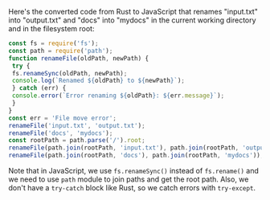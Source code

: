 Here's the converted code from Rust to JavaScript that renames "input.txt" into "output.txt" and "docs" into "mydocs" in the current working directory and in the filesystem root:
```javascript
const fs = require('fs');
const path = require('path');
function renameFile(oldPath, newPath) {
 try {
 fs.renameSync(oldPath, newPath);
 console.log(`Renamed ${oldPath} to ${newPath}`);
 } catch (err) {
 console.error(`Error renaming ${oldPath}: ${err.message}`);
 }
}
const err = 'File move error';
renameFile('input.txt', 'output.txt');
renameFile('docs', 'mydocs');
const rootPath = path.parse('/').root;
renameFile(path.join(rootPath, 'input.txt'), path.join(rootPath, 'output.txt'));
renameFile(path.join(rootPath, 'docs'), path.join(rootPath, 'mydocs'));
```
Note that in JavaScript, we use `fs.renameSync()` instead of `fs.rename()` and we need to use `path` module to join paths and get the root path. Also, we don't have a `try-catch` block like Rust, so we catch errors with `try-except`.

